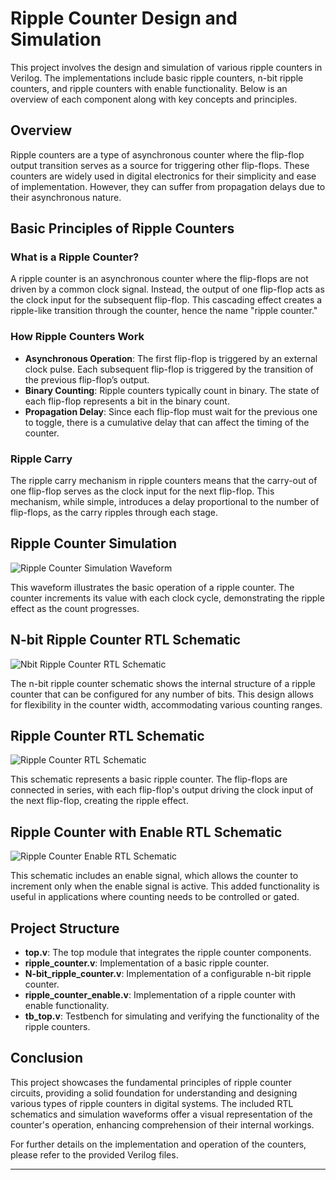 # Ripple Counter Design and Simulation

This project involves the design and simulation of various ripple counters in Verilog. The implementations include basic ripple counters, n-bit ripple counters, and ripple counters with enable functionality. Below is an overview of each component along with key concepts and principles.

## Overview

Ripple counters are a type of asynchronous counter where the flip-flop output transition serves as a source for triggering other flip-flops. These counters are widely used in digital electronics for their simplicity and ease of implementation. However, they can suffer from propagation delays due to their asynchronous nature.

## Basic Principles of Ripple Counters

### What is a Ripple Counter?

A ripple counter is an asynchronous counter where the flip-flops are not driven by a common clock signal. Instead, the output of one flip-flop acts as the clock input for the subsequent flip-flop. This cascading effect creates a ripple-like transition through the counter, hence the name "ripple counter."

### How Ripple Counters Work

- **Asynchronous Operation**: The first flip-flop is triggered by an external clock pulse. Each subsequent flip-flop is triggered by the transition of the previous flip-flop’s output.
- **Binary Counting**: Ripple counters typically count in binary. The state of each flip-flop represents a bit in the binary count.
- **Propagation Delay**: Since each flip-flop must wait for the previous one to toggle, there is a cumulative delay that can affect the timing of the counter.

### Ripple Carry

The ripple carry mechanism in ripple counters means that the carry-out of one flip-flop serves as the clock input for the next flip-flop. This mechanism, while simple, introduces a delay proportional to the number of flip-flops, as the carry ripples through each stage.

## Ripple Counter Simulation

![Ripple Counter Simulation Waveform](https://velog.velcdn.com/images/foodinsect/post/3900267c-4e09-4717-9f47-ff5daf7236d9/image.png)

This waveform illustrates the basic operation of a ripple counter. The counter increments its value with each clock cycle, demonstrating the ripple effect as the count progresses.

## N-bit Ripple Counter RTL Schematic

![Nbit Ripple Counter RTL Schematic](https://velog.velcdn.com/images/foodinsect/post/0c27724e-650c-4635-9574-6a2f716312c6/image.png)

The n-bit ripple counter schematic shows the internal structure of a ripple counter that can be configured for any number of bits. This design allows for flexibility in the counter width, accommodating various counting ranges.

## Ripple Counter RTL Schematic

![Ripple Counter RTL Schematic](https://velog.velcdn.com/images/foodinsect/post/6bbb6bb5-998f-4af1-b748-a09befec8944/image.png)

This schematic represents a basic ripple counter. The flip-flops are connected in series, with each flip-flop's output driving the clock input of the next flip-flop, creating the ripple effect.

## Ripple Counter with Enable RTL Schematic

![Ripple Counter Enable RTL Schematic](https://velog.velcdn.com/images/foodinsect/post/3b01c82d-0229-4a10-a633-1b16e73c7012/image.png)

This schematic includes an enable signal, which allows the counter to increment only when the enable signal is active. This added functionality is useful in applications where counting needs to be controlled or gated.

## Project Structure

- **top.v**: The top module that integrates the ripple counter components.
- **ripple_counter.v**: Implementation of a basic ripple counter.
- **N-bit_ripple_counter.v**: Implementation of a configurable n-bit ripple counter.
- **ripple_counter_enable.v**: Implementation of a ripple counter with enable functionality.
- **tb_top.v**: Testbench for simulating and verifying the functionality of the ripple counters.


## Conclusion

This project showcases the fundamental principles of ripple counter circuits, providing a solid foundation for understanding and designing various types of ripple counters in digital systems. The included RTL schematics and simulation waveforms offer a visual representation of the counter's operation, enhancing comprehension of their internal workings.

For further details on the implementation and operation of the counters, please refer to the provided Verilog files.

---
